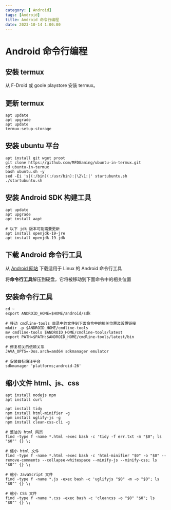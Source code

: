 ```yaml
---
category: [ Android]
tags: [Android]
title: Android 命令行编程
date: 2023-10-14 1:00:00
---
```



# Android 命令行编程

## 安裝 termux

从 F-Droid 或 goole playstore 安装 termux。

## 更新 termux

```
apt update
apt upgrade
apt update
termux-setup-storage
```

## 安装 ubuntu 平台

```
apt install git wget proot
git clone https://github.com/MFDGaming/ubuntu-in-termux.git
cd ubuntu-in-termux
bash ubuntu.sh -y
sed -Ei 's|(:/bin)(:/usr/bin):|\2\1:|' startubuntu.sh
./startubuntu.sh
```

## 安装 Android SDK 构建工具

```
apt update
apt upgrade
apt install aapt

# 以下 jdk 版本可能需要更新
apt install openjdk-19-jre
apt install openjdk-19-jdk
```


## 下载 Android 命令行工具


从 [Android 网站](https://developer.android.com/studio) 下载适用于 Linux 的 Android 命令行工具


将**命令行工具**解压到硬盘，它将被移动到下面命令中的相关位置

## 安装命令行工具

```
cd ~
export ANDROID_HOME=$HOME/android/sdk

# 移动 cmdline-tools 目录中的文件到下面命令中的相关位置及设置链接
mkdir -p $ANDROID_HOME/cmdline-tools
mv cmdline-tools $ANDROID_HOME/cmdline-tools/latest
export PATH=$PATH:$ANDROID_HOME/cmdline-tools/latest/bin

# 修复相关的依赖关系
JAVA_OPTS=-Dos.arch=amd64 sdkmanager emulator

# 安装目标编译平台
sdkmanager 'platforms;android-26'
```


## 缩小文件 html、js、css

```
apt install nodejs npm
apt install curl

apt install tidy
npm install html-minifier -g
npm install uglify-js -g
npm install clean-css-cli -g

# 整洁的 html 网页
find -type f -name *.html -exec bash -c 'tidy -f err.txt -m "$0"; ls "$0"' {} \;

# 缩小 html 文件
find -type f -name *.html -exec bash -c 'html-minifier "$0" -o "$0" --remove-comments --collapse-whitespace --minify-js --minify-css; ls "$0"' {} \;

# 缩小 JavaScript 文件
find -type f -name *.js -exec bash -c 'uglifyjs "$0" -m -o "$0"; ls "$0"' {} \;

# 缩小 CSS 文件
find -type f -name *.css -exec bash -c 'cleancss -o "$0" "$0"; ls "$0"' {} \;

```